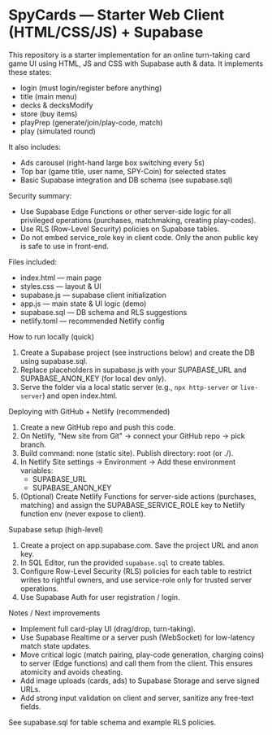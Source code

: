 # SpyCards — Starter Web Client (HTML/CSS/JS) + Supabase

This repository is a starter implementation for an online turn-taking card game UI using HTML, JS and CSS with Supabase auth & data. It implements these states:

- login (must login/register before anything)
- title (main menu)
- decks & decksModify
- store (buy items)
- playPrep (generate/join/play-code, match)
- play (simulated round)

It also includes:
- Ads carousel (right-hand large box switching every 5s)
- Top bar (game title, user name, SPY-Coin) for selected states
- Basic Supabase integration and DB schema (see supabase.sql)

Security summary:
- Use Supabase Edge Functions or other server-side logic for all privileged operations (purchases, matchmaking, creating play-codes).
- Use RLS (Row-Level Security) policies on Supabase tables.
- Do not embed service_role key in client code. Only the anon public key is safe to use in front-end.

Files included:
- index.html — main page
- styles.css — layout & UI
- supabase.js — supabase client initialization
- app.js — main state & UI logic (demo)
- supabase.sql — DB schema and RLS suggestions
- netlify.toml — recommended Netlify config

How to run locally (quick)
1. Create a Supabase project (see instructions below) and create the DB using supabase.sql.
2. Replace placeholders in supabase.js with your SUPABASE_URL and SUPABASE_ANON_KEY (for local dev only).
3. Serve the folder via a local static server (e.g., `npx http-server` or `live-server`) and open index.html.

Deploying with GitHub + Netlify (recommended)
1. Create a new GitHub repo and push this code.
2. On Netlify, "New site from Git" → connect your GitHub repo → pick branch.
3. Build command: none (static site). Publish directory: root (or ./).
4. In Netlify Site settings → Environment → Add these environment variables:
   - SUPABASE_URL
   - SUPABASE_ANON_KEY
5. (Optional) Create Netlify Functions for server-side actions (purchases, matching) and assign the SUPABASE_SERVICE_ROLE key to Netlify function env (never expose to client).

Supabase setup (high-level)
1. Create a project on app.supabase.com. Save the project URL and anon key.
2. In SQL Editor, run the provided `supabase.sql` to create tables.
3. Configure Row-Level Security (RLS) policies for each table to restrict writes to rightful owners, and use service-role only for trusted server operations.
4. Use Supabase Auth for user registration / login.

Notes / Next improvements
- Implement full card-play UI (drag/drop, turn-taking).
- Use Supabase Realtime or a server push (WebSocket) for low-latency match state updates.
- Move critical logic (match pairing, play-code generation, charging coins) to server (Edge functions) and call them from the client. This ensures atomicity and avoids cheating.
- Add image uploads (cards, ads) to Supabase Storage and serve signed URLs.
- Add strong input validation on client and server, sanitize any free-text fields.

See supabase.sql for table schema and example RLS policies.